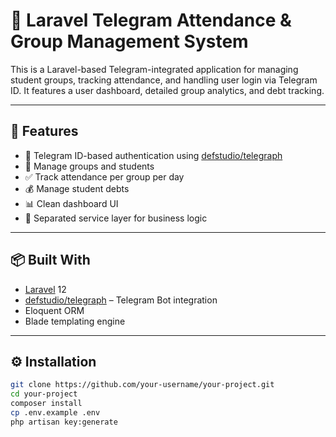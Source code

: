 # 🤖 Laravel Telegram Attendance & Group Management System

This is a Laravel-based Telegram-integrated application for managing student groups, tracking attendance, and handling user login via Telegram ID. It features a user dashboard, detailed group analytics, and debt tracking.

---

## 🚀 Features

- 🔐 Telegram ID-based authentication using [defstudio/telegraph](https://github.com/defstudio/telegraph)
- 👥 Manage groups and students
- ✅ Track attendance per group per day
- 💰 Manage student debts
- 📊 Clean dashboard UI
- 🧩 Separated service layer for business logic

---

## 📦 Built With

- [Laravel](https://laravel.com) 12
- [defstudio/telegraph](https://github.com/defstudio/telegraph) – Telegram Bot integration
- Eloquent ORM
- Blade templating engine

---

## ⚙️ Installation

```bash
git clone https://github.com/your-username/your-project.git
cd your-project
composer install
cp .env.example .env
php artisan key:generate
